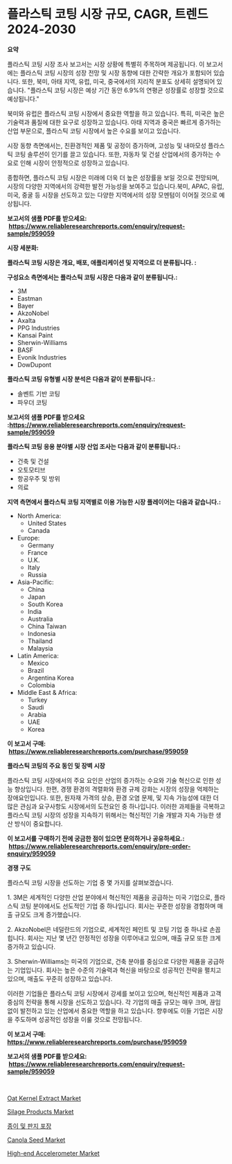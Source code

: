 <p><h1>플라스틱 코팅 시장 규모, CAGR, 트렌드 2024-2030</h1></p><p><strong>요약</strong></p>
<p><p>플라스틱 코팅 시장 조사 보고서는 시장 상황에 특별히 주목하며 제공됩니다. 이 보고서에는 플라스틱 코팅 시장의 성장 전망 및 시장 동향에 대한 간략한 개요가 포함되어 있습니다. 또한, 북미, 아태 지역, 유럽, 미국, 중국에서의 지리적 분포도 상세히 설명되어 있습니다. "플라스틱 코팅 시장은 예상 기간 동안 6.9%의 연평균 성장률로 성장할 것으로 예상됩니다."</p><p>북미와 유럽은 플라스틱 코팅 시장에서 중요한 역할을 하고 있습니다. 특히, 미국은 높은 기술력과 품질에 대한 요구로 성장하고 있습니다. 아태 지역과 중국은 빠르게 증가하는 산업 부문으로, 플라스틱 코팅 시장에서 높은 수요를 보이고 있습니다.</p><p>시장 동향 측면에서는, 친환경적인 제품 및 공정이 증가하며, 고성능 및 내마모성 플라스틱 코팅 솔루션이 인기를 끌고 있습니다. 또한, 자동차 및 건설 산업에서의 증가하는 수요로 인해 시장이 안정적으로 성장하고 있습니다.</p><p>종합하면, 플라스틱 코팅 시장은 미래에 더욱 더 높은 성장률을 보일 것으로 전망되며, 시장의 다양한 지역에서의 강력한 발전 가능성을 보여주고 있습니다.북미, APAC, 유럽, 미국, 중굴 등 시장을 선도하고 있는 다양한 지역에서의 성장 모멘텀이 이어질 것으로 예상됩니다.</p></p>
<p><strong>보고서의 샘플 PDF를 받으세요: &nbsp;<a href="https://www.reliableresearchreports.com/enquiry/request-sample/959059">https://www.reliableresearchreports.com/enquiry/request-sample/959059</a></strong></p>
<p><strong>시장 세분화:</strong></p>
<p><strong> 플라스틱 코팅 시장은 개요, 배포, 애플리케이션 및 지역으로 더 분류됩니다. :</strong></p>
<p><strong>구성요소 측면에서는 플라스틱 코팅 시장은 다음과 같이 분류됩니다.:</strong></p>
<p><ul><li>3M</li><li>Eastman</li><li>Bayer</li><li>AkzoNobel</li><li>Axalta</li><li>PPG Industries</li><li>Kansai Paint</li><li>Sherwin-Williams</li><li>BASF</li><li>Evonik Industries</li><li>DowDupont</li></ul></p>
<p><strong> 플라스틱 코팅 유형별 시장 분석은 다음과 같이 분류됩니다.:</strong></p>
<p><ul><li>솔벤트 기반 코팅</li><li>파우더 코팅</li></ul></p>
<p><strong>보고서의 샘플 PDF를 받으세요 :<a href="https://www.reliableresearchreports.com/enquiry/request-sample/959059">https://www.reliableresearchreports.com/enquiry/request-sample/959059</a></strong></p>
<p><strong> 플라스틱 코팅 응용 분야별 시장 산업 조사는 다음과 같이 분류됩니다.:</strong></p>
<p><ul><li>건축 및 건설</li><li>오토모티브</li><li>항공우주 및 방위</li><li>의료</li></ul></p>
<p><strong>지역 측면에서 플라스틱 코팅 지역별로 이용 가능한 시장 플레이어는 다음과 같습니다.:</strong></p>
<p><ul>
    <li>
        North America:
        <ul>
            <li>United States</li>
            <li>Canada</li>
        </ul>
    </li>
    <li>
        Europe:
        <ul>
            <li>Germany</li>
            <li>France</li>
            <li>U.K.</li>
            <li>Italy</li>
            <li>Russia</li>
        </ul>
    </li>
    <li>
        Asia-Pacific:
        <ul>
            <li>China</li>
            <li>Japan</li>
            <li>South Korea</li>
            <li>India</li>
            <li>Australia</li>
            <li>China Taiwan</li>
            <li>Indonesia</li>
            <li>Thailand</li>
            <li>Malaysia</li>
        </ul>
    </li>
    <li>
        Latin America:
        <ul>
            <li>Mexico</li>
            <li>Brazil</li>
            <li>Argentina Korea</li>
            <li>Colombia</li>
        </ul>
    </li>
    <li>
        Middle East & Africa:
        <ul>
            <li>Turkey</li>
            <li>Saudi</li>
            <li>Arabia</li>
            <li>UAE</li>
            <li>Korea</li>
        </ul>
    </li>
    </ul></p>
<p><strong>이 보고서 구매: &nbsp;<a href="https://www.reliableresearchreports.com/purchase/959059">https://www.reliableresearchreports.com/purchase/959059</a></strong></p>
<p><strong>플라스틱 코팅의 주요 동인 및 장벽 시장</strong></p>
<p><p>플라스틱 코팅 시장에서의 주요 요인은 산업의 증가하는 수요와 기술 혁신으로 인한 성능 향상입니다. 한편, 경쟁 환경의 격렬화와 환경 규제 강화는 시장의 성장을 억제하는 장애요인입니다. 또한, 원자재 가격의 상승, 환경 오염 문제, 및 지속 가능성에 대한 더 많은 관심과 요구사항도 시장에서의 도전요인 중 하나입니다. 이러한 과제들을 극복하고 플라스틱 코팅 시장의 성장을 지속하기 위해서는 혁신적인 기술 개발과 지속 가능한 생산 방식이 중요합니다.</p></p>
<p><strong>이 보고서를 구매하기 전에 궁금한 점이 있으면 문의하거나 공유하세요.: &nbsp;<a href="https://www.reliableresearchreports.com/enquiry/pre-order-enquiry/959059">https://www.reliableresearchreports.com/enquiry/pre-order-enquiry/959059</a></strong></p>
<p><strong>경쟁 구도</strong></p>
<p><p>플라스틱 코팅 시장을 선도하는 기업 중 몇 가지를 살펴보겠습니다. </p><p>1. 3M은 세계적인 다양한 산업 분야에서 혁신적인 제품을 공급하는 미국 기업으로, 플라스틱 코팅 분야에서도 선도적인 기업 중 하나입니다. 회사는 꾸준한 성장을 경험하며 매출 규모도 크게 증가했습니다.</p><p>2. AkzoNobel은 네덜란드의 기업으로, 세계적인 페인트 및 코팅 기업 중 하나로 손꼽힙니다. 회사는 지난 몇 년간 안정적인 성장을 이루어내고 있으며, 매출 규모 또한 크게 증가하고 있습니다.</p><p>3. Sherwin-Williams는 미국의 기업으로, 건축 분야를 중심으로 다양한 제품을 공급하는 기업입니다. 회사는 높은 수준의 기술력과 혁신을 바탕으로 성공적인 전략을 펼치고 있으며, 매출도 꾸준히 성장하고 있습니다.</p><p>이러한 기업들은 플라스틱 코팅 시장에서 강세를 보이고 있으며, 혁신적인 제품과 고객 중심의 전략을 통해 시장을 선도하고 있습니다. 각 기업의 매출 규모는 매우 크며, 끊임없이 발전하고 있는 산업에서 중요한 역할을 하고 있습니다. 향후에도 이들 기업은 시장을 주도하며 성공적인 성장을 이룰 것으로 전망됩니다.</p></p>
<p><strong>이 보고서 구매: &nbsp; <a href="https://www.reliableresearchreports.com/purchase/959059">https://www.reliableresearchreports.com/purchase/959059</a></strong></p>
<p><strong>보고서의 샘플 PDF를 받으세요: &nbsp;<a href="https://www.reliableresearchreports.com/enquiry/request-sample/959059">https://www.reliableresearchreports.com/enquiry/request-sample/959059</a></strong><strong></strong></p>
<p>&nbsp;</p>
<p><p><a href="https://rainy-horn-d69.notion.site/Oat-Kernel-Extract-Market-Size-Reflecting-a-Forecast-Till-2031-Market-By-Type-By-Application-and-B-f40e1f13810544e8be2e4c54f92904dd">Oat Kernel Extract Market</a></p><p><a href="https://github.com/mabutironaldo/Market-Research-Report-List-3/blob/main/silage-products-market.md">Silage Products Market</a></p><p><a href="https://medium.com/@jessieparisian65767/%EC%A7%80%EB%A9%B4-%EB%B0%8F-%ED%8C%90%EC%A7%80-%ED%8F%AC%EC%9E%A5-%EC%8B%9C%EC%9E%A5-%EB%B6%84%EC%84%9D-cagr-%EC%8B%9C%EC%9E%A5-%EC%84%B8%EB%B6%84%ED%99%94-%EB%B0%8F-%EC%84%B8%EA%B3%84-%EC%82%B0%EC%97%85-%EA%B0%9C%EC%9A%94-73ac6d5bee53">종이 및 판지 포장</a></p><p><a href="https://github.com/Paul14Anderson63/Market-Research-Report-List-3/blob/main/canola-seed-market.md">Canola Seed Market</a></p><p><a href="https://view.publitas.com/reportprime-1/high-end-accelerometer-market-research-report-the-key-to-successful-business-strategy-forecasted-for-period-from-2024-2031/">High-end Accelerometer Market</a></p></p>